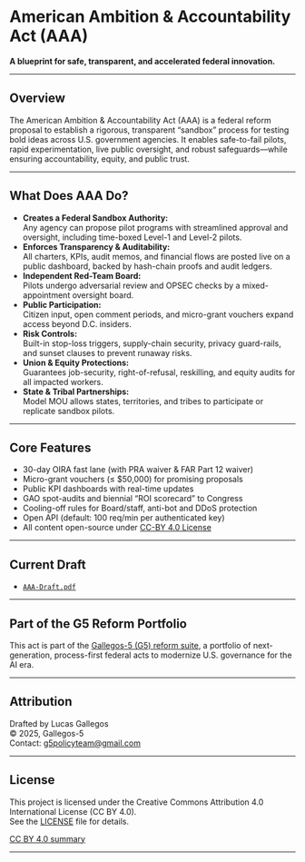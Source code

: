# American Ambition & Accountability Act (AAA)

**A blueprint for safe, transparent, and accelerated federal innovation.**

---

## Overview

The American Ambition & Accountability Act (AAA) is a federal reform proposal to establish a rigorous, transparent “sandbox” process for testing bold ideas across U.S. government agencies. It enables safe-to-fail pilots, rapid experimentation, live public oversight, and robust safeguards—while ensuring accountability, equity, and public trust.

---

## What Does AAA Do?

- **Creates a Federal Sandbox Authority:**  
  Any agency can propose pilot programs with streamlined approval and oversight, including time-boxed Level-1 and Level-2 pilots.
- **Enforces Transparency & Auditability:**  
  All charters, KPIs, audit memos, and financial flows are posted live on a public dashboard, backed by hash-chain proofs and audit ledgers.
- **Independent Red-Team Board:**  
  Pilots undergo adversarial review and OPSEC checks by a mixed-appointment oversight board.
- **Public Participation:**  
  Citizen input, open comment periods, and micro-grant vouchers expand access beyond D.C. insiders.
- **Risk Controls:**  
  Built-in stop-loss triggers, supply-chain security, privacy guard-rails, and sunset clauses to prevent runaway risks.
- **Union & Equity Protections:**  
  Guarantees job-security, right-of-refusal, reskilling, and equity audits for all impacted workers.
- **State & Tribal Partnerships:**  
  Model MOU allows states, territories, and tribes to participate or replicate sandbox pilots.

---

## Core Features

- 30-day OIRA fast lane (with PRA waiver & FAR Part 12 waiver)
- Micro-grant vouchers (≤ $50,000) for promising proposals
- Public KPI dashboards with real-time updates
- GAO spot-audits and biennial “ROI scorecard” to Congress
- Cooling-off rules for Board/staff, anti-bot and DDoS protection
- Open API (default: 100 req/min per authenticated key)
- All content open-source under [CC-BY 4.0 License](./LICENSE)

---

## Current Draft

- [`AAA-Draft.pdf`](./American%20Ambition%20Act.pdf)

---

## Part of the G5 Reform Portfolio

This act is part of the [Gallegos-5 (G5) reform suite](https://github.com/Gallegos-5), a portfolio of next-generation, process-first federal acts to modernize U.S. governance for the AI era.

---

## Attribution

Drafted by Lucas Gallegos  
© 2025, Gallegos-5  
Contact: g5policyteam@gmail.com

---

## License

This project is licensed under the Creative Commons Attribution 4.0 International License (CC BY 4.0).  
See the [LICENSE](./LICENSE) file for details.

[CC BY 4.0 summary](https://creativecommons.org/licenses/by/4.0/)

---

